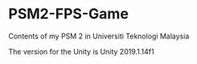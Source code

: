 # PSM2-FPS-Game
Contents of my PSM 2 in Universiti Teknologi Malaysia

The version for the Unity is Unity 2019.1.14f1

